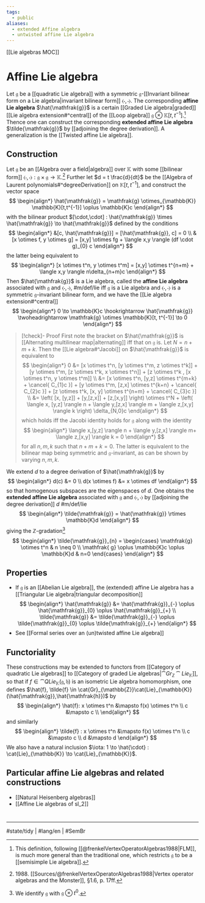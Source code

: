 ```yaml
---
tags:
  - public
aliases:
  - extended Affine algebra
  - untwisted affine Lie algebra
---
```

[[Lie algebras MOC]]
# Affine Lie algebra

Let $\mathfrak{g}$ be a [[quadratic Lie algebra]] with a symmetric $\mathfrak{g}$-[[Invariant bilinear form on a Lie algebra|invariant bilinear form]] $\langle \cdot,\cdot \rangle$.
The corresponding **affine Lie algebra** $\hat{\mathfrak{g}}$ is a certain [[Graded Lie algebra|graded]] [[Lie algebra extension#^central]] of the [[Loop algebra]] $\mathfrak{g} \otimes \mathbb{K}[t,t^{-1}]$.[^FLM]
Thence one can construct the corresponding **extended affine Lie algebra** $\tilde{\mathfrak{g}}$ by [[adjoining the degree derivation]].
A generalization is the [[Twisted affine Lie algebra]].

  [^FLM]: This definition, following [[@frenkelVertexOperatorAlgebras1988|FLM]], is much more general than the traditional one, which restricts $\mathfrak{g}$ to be a [[semisimple Lie algebra]].

## Construction

Let $\mathfrak{g}$ be an [[Algebra over a field|algebra]] over $\mathbb{K}$ with some [[bilinear form]] $\langle \cdot,\cdot \rangle : \mathfrak{g} \times \mathfrak{g} \to \mathbb{K}$.[^1988]
Further let $d = t \frac{d}{dt}$ be the [[Algebra of Laurent polynomials#^degreeDerivation]] on $\mathbb{K}[t,t^{-1}]$, and construct the vector space
$$
\begin{align*}
\hat{\mathfrak{g}} = \mathfrak{g} \otimes_{\mathbb{K}} \mathbb{K}[t,t^{-1}] \oplus \mathbb{K}c
\end{align*}
$$
with the bilinear product $[\cdot,\cdot] : \hat{\mathfrak{g}} \times  \hat{\mathfrak{g}} \to \hat{\mathfrak{g}}$ defined by the conditions
$$
\begin{align*}
&[c, \hat{\mathfrak{g}}] = [\hat{\mathfrak{g}}, c] = 0 \\
&[x \otimes f, y \otimes g] = [x,y] \otimes fg + \langle x,y \rangle (df \cdot g)_{0} c
\end{align*}
$$
the latter being equivalent to
$$
\begin{align*}
[x \otimes t^n, y \otimes t^m] = [x,y] \otimes t^{n+m} + \langle x,y \rangle n\delta_{n+m}c
\end{align*}
$$
Then $\hat{\mathfrak{g}}$ is a Lie algebra, called the **affine Lie algebra** associated with $\mathfrak{g}$ and $\langle \cdot,\cdot \rangle$, #m/def/lie 
iff $\mathfrak{g}$ is a Lie algebra and $\langle \cdot,\cdot \rangle$ is a symmetric $\mathfrak{g}$-invariant bilinear form,
and we have the [[Lie algebra extension#^central]]
$$
\begin{align*}
0 \to \mathbb{K}c \hookrightarrow \hat{\mathfrak{g}} \twoheadrightarrow \mathfrak{g} \otimes \mathbb{K}[t, t^{-1}] \to 0
\end{align*}
$$

> [!check]- Proof
> First note the bracket on $\hat{\mathfrak{g}}$ is [[Alternating multilinear map|alternating]] iff that on $\mathfrak{g}$ is.
> Let $N = n + m + k$.
> Then the [[Lie algebra#^Jacobi]] on $\hat{\mathfrak{g}}$ is equivalent to
> $$
> \begin{align*}
> 0 &= [x \otimes t^n, [y \otimes t^m, z \otimes t^k]] + [y \otimes t^m, [z \otimes t^k, x \otimes t^n]] + [z \otimes t^k , [x \otimes t^n, y \otimes t^m]] \\
> &= [x \otimes t^n, [y,z] \otimes t^{m+k} + \cancel{ C_{1}c }] + [y \otimes t^m, [z,x] \otimes t^{k+n} + \cancel{ C_{2}c }] + [z \otimes t^k, [x, y] \otimes t^{n+m} + \cancel{ C_{3}c }] \\
> &= \left( [x, [y,z]] + [y,[z,x]] + [z,[x,y]] \right) \otimes t^N + \left( \langle x, [y,z] \rangle n + \langle y,[z,x] \rangle m + \langle z,[x,y] \rangle k \right) \delta_{N,0}c
> \end{align*}
> $$
> which holds iff the Jacobi identity holds for $\mathfrak{g}$ along with the identity
> $$
> \begin{align*}
> \langle x,[y,z] \rangle n + \langle y,[z,x] \rangle m+ \langle z,[x,y] \rangle k = 0
> \end{align*}
> $$
> for all $n,m,k$ such that $n + m + k = 0$.
> The latter is equivalent to the bilinear map being symmetric and $\mathfrak{g}$-invariant,
> as can be shown by varying $n,m,k$. <span class="QED"/>


We extend $d$ to a degree derivation of $\hat{\mathfrak{g}}$ by
$$
\begin{align*}
d(c) &= 0 \\
d(x \otimes f) &= x \otimes df
\end{align*}
$$
so that homogenous subspaces are the eigenspaces of $d$.
One obtains the **extended affine Lie algebra** associated with $\mathfrak{g}$ and $\langle \cdot,\cdot \rangle$ by [[adjoining the degree derivation]] $d$ #m/def/lie
$$
\begin{align*}
\tilde{\mathfrak{g}} = \hat{\mathfrak{g}} \rtimes  \mathbb{K}d
\end{align*}
$$
giving the $\mathbb{Z}$-gradation[^not] 
$$
\begin{align*}
\tilde{\mathfrak{g}}_{n} = \begin{cases}
\mathfrak{g} \otimes t^n & n \neq 0 \\ 
\mathfrak{ g} \oplus \mathbb{K}c \oplus \mathbb{K}d & n=0
\end{cases}
\end{align*}
$$



  [^not]: We identify $\mathfrak{g}$ with $\mathfrak{g} \otimes t^0$.
  [^1988]: 1988\. [[Sources/@frenkelVertexOperatorAlgebras1988|Vertex operator algebras and the Monster]], §1.6, p. 17ff.



## Properties

- If $\mathfrak{g}$ is an [[Abelian Lie algebra]], the (extended) affine Lie algebra has a [[Triangular Lie algebra|triangular decomposition]]
  $$
  \begin{align*}
  \hat{\mathfrak{g}} &= \hat{\mathfrak{g}}_{-} \oplus \hat{\mathfrak{g}}_{0} \oplus \hat{\mathfrak{g}}_{+} \\
  \tilde{\mathfrak{g}} &= \tilde{\mathfrak{g}}_{-} \oplus \tilde{\mathfrak{g}}_{0} \oplus \tilde{\mathfrak{g}}_{+}
  \end{align*}
  $$
- See [[Formal series over an (un)twisted affine Lie algebra]]

## Functoriality

These constructions may be extended to functors from [[Category of quadratic Lie algebras]] to [[Category of graded Lie algebras|$\cat{Gr}_{\mathbb Z}\cat{Lie}_{\mathbb K}$]],
so that if $f \in \cat{QLie}_{\mathbb{K}}(\mathfrak{g},\mathfrak{h})$ is an isometric Lie algebra homomorphism,
one defines $\hat{f}, \tilde{f} \in \cat{Gr}_{\mathbb{Z}}\cat{Lie}_{\mathbb{K}}(\hat{\mathfrak{g}},\hat{\mathfrak{h}})$ by
$$
\begin{align*}
\hat{f}:
x \otimes t^n &\mapsto f(x) \otimes t^n \\
c &\mapsto c \\
\end{align*}
$$
and similarly
$$
\begin{align*}
\tilde{f} : x \otimes t^n &\mapsto f(x) \otimes t^n \\
c &\mapsto c \\
d &\mapsto d
\end{align*}
$$
We also have a natural inclusion $\iota: 1 \to \hat{\cdot} : \cat{Lie}_{\mathbb{K}} \to \cat{Lie}_{\mathbb{K}}$.

## Particular affine Lie algebras and related constructions

- [[Natural Heisenberg algebras]]
- [[Affine Lie algebras of sl_2]]

#
---
#state/tidy | #lang/en | #SemBr
